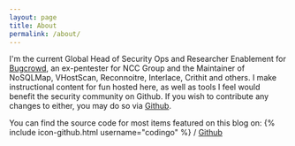 ```yaml
---
layout: page
title: About
permalink: /about/
---
```


I'm the current Global Head of Security Ops and Researcher Enablement for [Bugcrowd](https://www.bugcrowd.com), an ex-pentester for NCC Group and the Maintainer of NoSQLMap, VHostScan, Reconnoitre, Interlace, Crithit and others. I make instructional content for fun hosted here, as well as tools I feel would benefit the security community on Github. If you wish to contribute any changes to either, you may do so via [Github](https://github.com/codingo/codingo.github.io).

You can find the source code for most items featured on this blog on:
{% include icon-github.html username="codingo" %} /
[Github](https://github.com/codingo)
